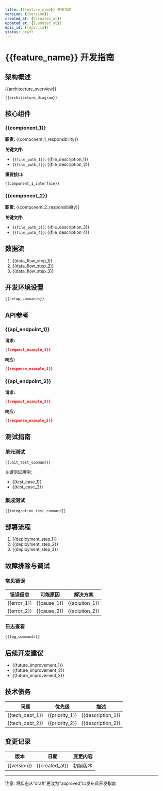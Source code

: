 ```yaml
---
title: {{feature_name}} 开发指南
version: {{version}}
created_at: {{created_at}}
updated_at: {{updated_at}}
epic_id: {{epic_id}}
status: draft
---
```


# {{feature_name}} 开发指南

## 架构概述

{{architecture_overview}}

```mermaid
{{architecture_diagram}}
```

## 核心组件

### {{component_1}}

**职责:** {{component_1_responsibility}}

**关键文件:**

- `{{file_path_1}}`: {{file_description_1}}
- `{{file_path_2}}`: {{file_description_2}}

**重要接口:**
```typescript
{{component_1_interface}}
```

### {{component_2}}

**职责:** {{component_2_responsibility}}

**关键文件:**

- `{{file_path_3}}`: {{file_description_3}}
- `{{file_path_4}}`: {{file_description_4}}

## 数据流

1. {{data_flow_step_1}}
2. {{data_flow_step_2}}
3. {{data_flow_step_3}}

## 开发环境设置

```bash
{{setup_commands}}
```

## API参考

### {{api_endpoint_1}}

**请求:**
```json
{{request_example_1}}
```

**响应:**
```json
{{response_example_1}}
```

### {{api_endpoint_2}}

**请求:**
```json
{{request_example_2}}
```

**响应:**
```json
{{response_example_2}}
```

## 测试指南

### 单元测试

```bash
{{unit_test_command}}
```

关键测试用例:

- {{test_case_1}}
- {{test_case_2}}

### 集成测试

```bash
{{integration_test_command}}
```

## 部署流程

1. {{deployment_step_1}}
2. {{deployment_step_2}}
3. {{deployment_step_3}}

## 故障排除与调试

### 常见错误

| 错误信息 | 可能原因 | 解决方案 |
| -------- | -------- | -------- |
| {{error_1}} | {{cause_1}} | {{solution_1}} |
| {{error_2}} | {{cause_2}} | {{solution_2}} |

### 日志查看

```bash
{{log_commands}}
```

## 后续开发建议

- {{future_improvement_1}}
- {{future_improvement_2}}
- {{future_improvement_3}}

## 技术债务

| 问题 | 优先级 | 描述 |
| ---- | ------ | ---- |
| {{tech_debt_1}} | {{priority_1}} | {{description_1}} |
| {{tech_debt_2}} | {{priority_2}} | {{description_2}} |

## 变更记录

| 版本 | 日期 | 变更内容 |
| ---- | ---- | -------- |
| {{version}} | {{created_at}} | 初始版本 |

---
注意: 将状态从"draft"更改为"approved"以发布此开发指南
